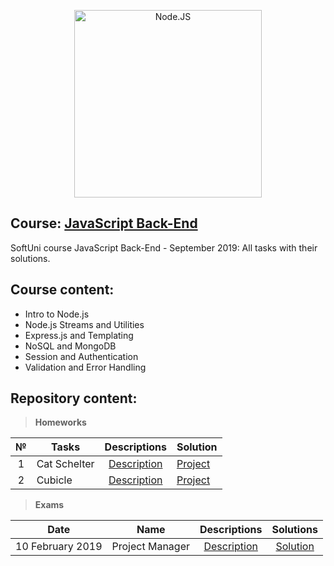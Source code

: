 <p align="center">
	<a href="https://nodejs.org/en/"><img src="https://miro.medium.com/max/600/1*YekyuOZGMw-kGOEqU4YPZg.jpeg" alt="Node.JS" width="300" align="center"></a>
<p>

## Course: [JavaScript Back-End](https://softuni.bg/trainings/2452/js-back-end-september-2019)
SoftUni course JavaScript Back-End - September 2019: All tasks with their solutions.

## Course content:
- Intro to Node.js
- Node.js Streams and Utilities
- Express.js and Templating
- NoSQL and MongoDB
- Session and Authentication
- Validation and Error Handling

## Repository content:

> **Homeworks**

№   |Tasks							|Descriptions																							| Solution																																													
:--:|-------------------------------|:-----------------------------------------------------------------------------------------------------:|:---------------------------------------------------------------------------------------------
1	|Cat Schelter					|[Description](https://github.com/dobroslav-atanasov/JavaScript-Back-End/tree/master/Resources)			|[Project](https://github.com/dobroslav-atanasov/JavaScript-Back-End/tree/master/Cat-Shelter)		
2	|Cubicle						|[Description](https://github.com/dobroslav-atanasov/JavaScript-Back-End/tree/master/Resources)			|[Project](https://github.com/dobroslav-atanasov/JavaScript-Back-End/tree/master/Cubicle)

> **Exams**

|Date				|Name				|Descriptions																														|Solutions
|:-----------------:|:-----------------:|:---------------------------------------------------------------------------------------------------------------------------------:|:----------:
|10 February 2019	|Project Manager	|[Description](https://github.com/dobroslav-atanasov/JavaScript-Back-End/tree/master/Resources/Exam-10.02.2019-Project_Manager)		|[Solution](https://github.com/dobroslav-atanasov/JavaScript-Back-End/tree/master/Exam-10.02.2019-Project_Manager)
